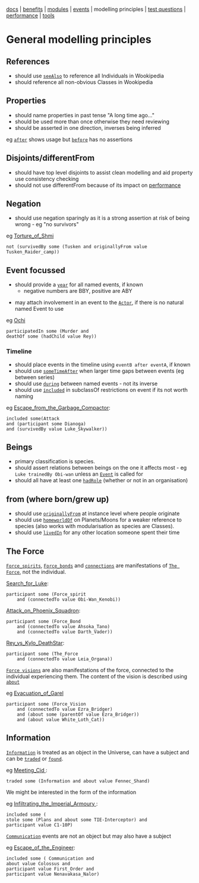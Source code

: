 [docs](index.md) |
[benefits](benefits.md) |
[modules](modularisation.md) |
[events](events.md) |
modelling principles |
[test questions](test-questions.md) |
[performance](performance.md) |
[tools](tools.md)

# General modelling principles

## References

- should use [`seeAlso`](http://star-wars-ontology.herokuapp.com/annotationproperties/-1773693006/) to reference all Individuals in Wookipedia
- should reference all non-obvious Classes in Wookipedia

## Properties

- should name properties in past tense "A long time ago..."
- should be used more than once otherwise they need reviewing
- should be asserted in one direction, inverses being inferred

eg [`after`](http://star-wars-ontology.herokuapp.com/objectproperties/1037526453/) shows usage but 
[`before`](http://star-wars-ontology.herokuapp.com/objectproperties/-448094376/) has no assertions


## Disjoints/differentFrom

- should have top level disjoints to assist clean modelling and aid property use consistency checking
- should not use differentFrom because of its impact on [performance](performance.md)

## Negation

- should use negation sparingly as it is a strong assertion at risk of being wrong - eg "no survivors"

eg [Torture_of_Shmi](http://star-wars-ontology.herokuapp.com/individuals/1765752841/)

    not (survivedBy some (Tusken and originallyFrom value Tusken_Raider_camp))

## Event focussed

* should provide a [`year`](http://star-wars-ontology.herokuapp.com/dataproperties/948496406/) for all named events, if known
  * negative numbers are BBY, positive are ABY  
- may attach involvement in an event to the [`Actor`](http://star-wars-ontology.herokuapp.com/classes/1007884718/), if there is no natural named Event to use

eg [Ochi](http://star-wars-ontology.herokuapp.com/individuals/-950665255/)
    
    participatedIn some (Murder and
    deathOf some (hadChild value Rey))

###  Timeline

- should place events in the timeline using `eventB after eventA`, if known
- should use [`someTimeAfter`](http://star-wars-ontology.herokuapp.com/objectproperties/2047817844/) when larger time gaps between events (eg between series)
- should use [`during`](http://star-wars-ontology.herokuapp.com/objectproperties/-375708134/) between named events - not its inverse
- should use [`included`](http://star-wars-ontology.herokuapp.com/objectproperties/1035051157/) in subclassOf restrictions on event if its not worth naming

eg [Escape_from_the_Garbage_Compactor](http://star-wars-ontology.herokuapp.com/individuals/733282715/):

    included some(Attack 
    and (participant some Dianoga)
    and (survivedBy value Luke_Skywalker))

## Beings

- primary classification is species.
- should assert relations between beings on the one it affects most - eg `Luke trainedBy Obi-wan` 
unless an [`Event`](http://star-wars-ontology.herokuapp.com/classes/1012130387/) is called for
- should all have at least one [`hadRole`](http://star-wars-ontology.herokuapp.com/objectproperties/1627826554/) (whether or not in an organisation)


## from (where born/grew up)

- should use [`originallyFrom`](http://star-wars-ontology.herokuapp.com/objectproperties/-1044081727/) at instance level where people originate
- should use [`homeworldOf`](http://star-wars-ontology.herokuapp.com/objectproperties/418614051/) on Planets/Moons for a weaker reference to species (also works with modularisation as species are Classes).
- should use [`livedIn`](http://star-wars-ontology.herokuapp.com/objectproperties/1129084950/) for any other location someone spent their time 

## The Force

[`Force_spirits`](http://star-wars-ontology.herokuapp.com/classes/1763189694/),
[`Force_bonds`](http://star-wars-ontology.herokuapp.com/classes/-1223412816/)
and [`connections`](http://star-wars-ontology.herokuapp.com/objectproperties/-1625702595/)
are manifestations of [`The Force`](http://star-wars-ontology.herokuapp.com/classes/-1757453002/),
not the individual.

[Search_for_Luke](http://star-wars-ontology.herokuapp.com/individuals/-977991436/):

    participant some (Force_spirit
        and (connectedTo value Obi-Wan_Kenobi))

[Attack_on_Phoenix_Squadron](http://star-wars-ontology.herokuapp.com/individuals/140937268/):

    participant some (Force_Bond
        and (connectedTo value Ahsoka_Tano)
        and (connectedTo value Darth_Vader))
    
[Rey_vs_Kylo_DeathStar](http://star-wars-ontology.herokuapp.com/individuals/-934572091/):

    participant some (The_Force
        and (connectedTo value Leia_Organa))

[`Force visions`](http://star-wars-ontology.herokuapp.com/classes/926769109/) are also manifestations of the force, connected to the individual experiencing
them. The content of the vision is described using [`about`](http://star-wars-ontology.herokuapp.com/objectproperties/1037402982/)

eg [Evacuation_of_Garel](http://star-wars-ontology.herokuapp.com/individuals/-816060537/)

    participant some (Force_Vision
        and (connectedTo value Ezra_Bridger)
        and (about some (parentOf value Ezra_Bridger))
        and (about value White_Loth_Cat))

## Information

[`Information`](http://star-wars-ontology.herokuapp.com/classes/286293221/) is
treated as an object in the Universe, can have a subject and can be 
[`traded`](http://star-wars-ontology.herokuapp.com/objectproperties/79076185/) or
[`found`](http://star-wars-ontology.herokuapp.com/objectproperties/1042413403/).

eg [Meeting_Cid ](http://star-wars-ontology.herokuapp.com/individuals/-168351138/):

    traded some (Information and about value Fennec_Shand)

We might be interested in the form of the information

eg [Infiltrating_the_Imperial_Armoury ](http://star-wars-ontology.herokuapp.com/individuals/1585959945/):

    included some (
    stole some (Plans and about some TIE-Interceptor) and
    participant value C1-10P)

[`Communication`](http://star-wars-ontology.herokuapp.com/classes/708468623/) events are not an object but may also have a subject

eg [Escape_of_the_Engineer](http://star-wars-ontology.herokuapp.com/individuals/39062091/):

    included some ( Communication and
    about value Colossus and
    participant value First_Order and
    participant value Nenavakasa_Nalor)